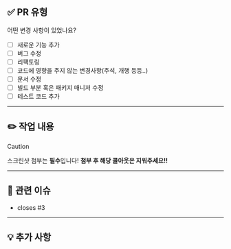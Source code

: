 ## ✅ PR 유형
어떤 변경 사항이 있었나요?

- [ ] 새로운 기능 추가
- [ ] 버그 수정
- [ ] 리팩토링
- [ ] 코드에 영향을 주지 않는 변경사항(주석, 개행 등등..)
- [ ] 문서 수정
- [ ] 빌드 부분 혹은 패키지 매니저 수정
- [ ] 테스트 코드 추가

---

## ✏️ 작업 내용
> [!CAUTION]
> 스크린샷 첨부는 **필수**입니다!
> **첨부 후 해당 콜아웃은 지워주세요!!**

---

## 🔗 관련 이슈
- closes #3

---

## 💡 추가 사항